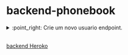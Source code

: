 # backend-phonebook


<details close>
  <summary>:point_right: Crie um novo usuario endpoint.</summary>

- O endpoint deve ser acessível através do caminho (`/user/create`);

  <br>
  
  - A requisicao `POST /user/create` deve conter o seguinte `body`:

  ```json
      {
        "name": "higor anjos",
        "email": "higorc.anjos@gmail.com",
        "password": "123456"
      }
  ```

  > :heavy_check_mark: Caso sucesso retornara o id deste usuario.
  - API deve responder com status http `201` e o seguinte `body`:
    ```json
      {
        "id": 5,
      }
    ```

  > :x: Por algum motivo nao seja possivel.

  - API deve responder com status http `400` e o seguinte `body`:
    ```json
      { "error": "Erro ao criar usuário" }
    ```
</details>
<br>

[backend Heroko](https://aqueous-hollows-23591.herokuapp.com/)
